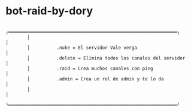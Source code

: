 # bot-raid-by-dory
            ╭━━━━━━━━━━━━━━━━━━━━━━━━━━━━━━━━━━━━━━━━━━━━━━━━━━━━━━━━━━━━━━━╮
            │                                                               │
            │          .nuke = El servidor Vale verga                       │
            │          .delete = Elimina todos los canales del servidor     │
            │          .raid = Crea muchos canales con ping                 │
            │          .admin = Crea un rol de admin y te lo da             │
            │                                                               │
            ╰━━━━━━━━━━━━━━━━━━━━━━━━━━━━━━━━━━━━━━━━━━━━━━━━━━━━━━━━━━━━━━━╯
